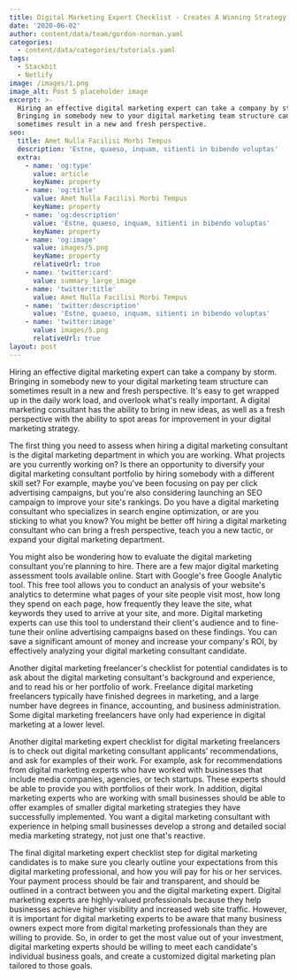 ```yaml
---
title: Digital Marketing Expert Checklist - Creates A Winning Strategy
date: '2020-06-02'
author: content/data/team/gordon-norman.yaml
categories:
  - content/data/categories/tutorials.yaml
tags:
  - Stackbit
  - Netlify
image: /images/1.png
image_alt: Post 5 placeholder image
excerpt: >-
  Hiring an effective digital marketing expert can take a company by storm.
  Bringing in somebody new to your digital marketing team structure can
  sometimes result in a new and fresh perspective.
seo:
  title: Amet Nulla Facilisi Morbi Tempus
  description: 'Estne, quaeso, inquam, sitienti in bibendo voluptas'
  extra:
    - name: 'og:type'
      value: article
      keyName: property
    - name: 'og:title'
      value: Amet Nulla Facilisi Morbi Tempus
      keyName: property
    - name: 'og:description'
      value: 'Estne, quaeso, inquam, sitienti in bibendo voluptas'
      keyName: property
    - name: 'og:image'
      value: images/5.png
      keyName: property
      relativeUrl: true
    - name: 'twitter:card'
      value: summary_large_image
    - name: 'twitter:title'
      value: Amet Nulla Facilisi Morbi Tempus
    - name: 'twitter:description'
      value: 'Estne, quaeso, inquam, sitienti in bibendo voluptas'
    - name: 'twitter:image'
      value: images/5.png
      relativeUrl: true
layout: post
---
```

Hiring an effective digital marketing expert can take a company by storm. Bringing in somebody new to your digital marketing team structure can sometimes result in a new and fresh perspective. It's easy to get wrapped up in the daily work load, and overlook what's really important. A digital marketing consultant has the ability to bring in new ideas, as well as a fresh perspective with the ability to spot areas for improvement in your digital marketing strategy.

The first thing you need to assess when hiring a digital marketing consultant is the digital marketing department in which you are working. What projects are you currently working on? Is there an opportunity to diversify your digital marketing consultant portfolio by hiring somebody with a different skill set? For example, maybe you've been focusing on pay per click advertising campaigns, but you're also considering launching an SEO campaign to improve your site's rankings. Do you have a digital marketing consultant who specializes in search engine optimization, or are you sticking to what you know? You might be better off hiring a digital marketing consultant who can bring a fresh perspective, teach you a new tactic, or expand your digital marketing department.

You might also be wondering how to evaluate the digital marketing consultant you're planning to hire. There are a few major digital marketing assessment tools available online. Start with Google's free Google Analytic tool. This free tool allows you to conduct an analysis of your website's analytics to determine what pages of your site people visit most, how long they spend on each page, how frequently they leave the site, what keywords they used to arrive at your site, and more. Digital marketing experts can use this tool to understand their client's audience and to fine-tune their online advertising campaigns based on these findings. You can save a significant amount of money and increase your company's ROI, by effectively analyzing your digital marketing consultant candidate.

Another digital marketing freelancer's checklist for potential candidates is to ask about the digital marketing consultant's background and experience, and to read his or her portfolio of work. Freelance digital marketing freelancers typically have finished degrees in marketing, and a large number have degrees in finance, accounting, and business administration. Some digital marketing freelancers have only had experience in digital marketing at a lower level.

Another digital marketing expert checklist for digital marketing freelancers is to check out digital marketing consultant applicants' recommendations, and ask for examples of their work. For example, ask for recommendations from digital marketing experts who have worked with businesses that include media companies, agencies, or tech startups. These experts should be able to provide you with portfolios of their work. In addition, digital marketing experts who are working with small businesses should be able to offer examples of smaller digital marketing strategies they have successfully implemented. You want a digital marketing consultant with experience in helping small businesses develop a strong and detailed social media marketing strategy, not just one that's reactive.

The final digital marketing expert checklist step for digital marketing candidates is to make sure you clearly outline your expectations from this digital marketing professional, and how you will pay for his or her services. Your payment process should be fair and transparent, and should be outlined in a contract between you and the digital marketing expert. Digital marketing experts are highly-valued professionals because they help businesses achieve higher visibility and increased web site traffic. However, it is important for digital marketing experts to be aware that many business owners expect more from digital marketing professionals than they are willing to provide. So, in order to get the most value out of your investment, digital marketing experts should be willing to meet each candidate's individual business goals, and create a customized digital marketing plan tailored to those goals.

